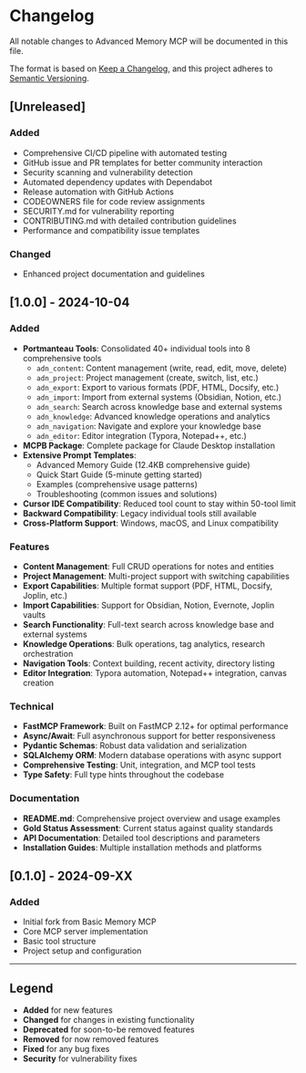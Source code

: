 # Changelog

All notable changes to Advanced Memory MCP will be documented in this file.

The format is based on [Keep a Changelog](https://keepachangelog.com/en/1.0.0/),
and this project adheres to [Semantic Versioning](https://semver.org/spec/v2.0.0.html).

## [Unreleased]

### Added
- Comprehensive CI/CD pipeline with automated testing
- GitHub issue and PR templates for better community interaction
- Security scanning and vulnerability detection
- Automated dependency updates with Dependabot
- Release automation with GitHub Actions
- CODEOWNERS file for code review assignments
- SECURITY.md for vulnerability reporting
- CONTRIBUTING.md with detailed contribution guidelines
- Performance and compatibility issue templates

### Changed
- Enhanced project documentation and guidelines

## [1.0.0] - 2024-10-04

### Added
- **Portmanteau Tools**: Consolidated 40+ individual tools into 8 comprehensive tools
  - `adn_content`: Content management (write, read, edit, move, delete)
  - `adn_project`: Project management (create, switch, list, etc.)
  - `adn_export`: Export to various formats (PDF, HTML, Docsify, etc.)
  - `adn_import`: Import from external systems (Obsidian, Notion, etc.)
  - `adn_search`: Search across knowledge base and external systems
  - `adn_knowledge`: Advanced knowledge operations and analytics
  - `adn_navigation`: Navigate and explore your knowledge base
  - `adn_editor`: Editor integration (Typora, Notepad++, etc.)
- **MCPB Package**: Complete package for Claude Desktop installation
- **Extensive Prompt Templates**: 
  - Advanced Memory Guide (12.4KB comprehensive guide)
  - Quick Start Guide (5-minute getting started)
  - Examples (comprehensive usage patterns)
  - Troubleshooting (common issues and solutions)
- **Cursor IDE Compatibility**: Reduced tool count to stay within 50-tool limit
- **Backward Compatibility**: Legacy individual tools still available
- **Cross-Platform Support**: Windows, macOS, and Linux compatibility

### Features
- **Content Management**: Full CRUD operations for notes and entities
- **Project Management**: Multi-project support with switching capabilities
- **Export Capabilities**: Multiple format support (PDF, HTML, Docsify, Joplin, etc.)
- **Import Capabilities**: Support for Obsidian, Notion, Evernote, Joplin vaults
- **Search Functionality**: Full-text search across knowledge base and external systems
- **Knowledge Operations**: Bulk operations, tag analytics, research orchestration
- **Navigation Tools**: Context building, recent activity, directory listing
- **Editor Integration**: Typora automation, Notepad++ integration, canvas creation

### Technical
- **FastMCP Framework**: Built on FastMCP 2.12+ for optimal performance
- **Async/Await**: Full asynchronous support for better responsiveness
- **Pydantic Schemas**: Robust data validation and serialization
- **SQLAlchemy ORM**: Modern database operations with async support
- **Comprehensive Testing**: Unit, integration, and MCP tool tests
- **Type Safety**: Full type hints throughout the codebase

### Documentation
- **README.md**: Comprehensive project overview and usage examples
- **Gold Status Assessment**: Current status against quality standards
- **API Documentation**: Detailed tool descriptions and parameters
- **Installation Guides**: Multiple installation methods and platforms

## [0.1.0] - 2024-09-XX

### Added
- Initial fork from Basic Memory MCP
- Core MCP server implementation
- Basic tool structure
- Project setup and configuration

---

## Legend

- **Added** for new features
- **Changed** for changes in existing functionality
- **Deprecated** for soon-to-be removed features
- **Removed** for now removed features
- **Fixed** for any bug fixes
- **Security** for vulnerability fixes